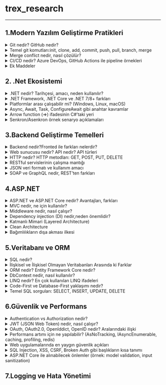  # trex_research
***


## 1.Modern Yazılım Geliştirme Pratikleri
 
 <details> 
<summary>Git nedir? GitHub nedir?</summary>
  GİT:
   <ul>
      <li>Bir versiyon kontrol sistemidir.</li>
      <li>Projenin son haline ulaşmamızı ve projeyi güncel tutmayı sağlar.</li>
      <li>Yazılım geliştirme uygulamasıdır. </li>
     <li>Burada geliştiriciler etkileşim kurar,iletişime geçer ve iş birliği yaparlar.</li>
     <li>Geliştiriciler projeler üzerinde yeni kodlar yazarak yeni şeyler geliştirirler ve bu projeler üzeerinde ki değişiklikleri görebilirler.</li>
     <li>Yerel bir depoda çalışabileceği gibi çevrimiçi veya çevrimdışı uzak depolarda da çalışabilir.</li>
    <li>Geliştirme ekipleri beraber bir proje üzerinde mevcut olan sürümleri engellemeden bir yeni sürüm daha geliştirerek sürümleri yükseltmede geliştirmede yardımcı olur.</li>
</ul>
GitHub:
       <ul>
<li>Bulut tabanlı bir sistem.</li>
<li>Projelerin saklandığı yani depo edildiği bir sunucudur.</li>
       </ul>
</details>


<details>
<summary>Temel git komutları:init, clone, add, commit, push, pull, branch, merge</summary>
Git komutu nedir?
<ul>
<li>Dosya kümesi içinde gerçekleştirilen değişiklikleri izlemeyi kolaylaştırır.</li>
<li>Sürüm kontrol sistemine ait araçlar çalıştırılabilir.Dosyaları listeleyebilir ve veriler üzerinde değişiklikler yapılabilir.</li>
</ul>

Git komutları nelerdir?
<ul>
<li>git init:Yeni bir depo açmak için ve hazırlanacak projelerde start vermek için kullanılır.Lokal dosyalarını buraya kaydedebilmeye olanak tanır.</li>
-ÖRNEK KULLANIM-> git init[depo adı]
  
<li>git clone:Uzak bir sunucuda ki projeyi bilgisayara indirebilir, bilgisayarda veya lokal server alanında ki güvenli bir konuma taşıyabilirsin.</li>
  -ÖRNEK KULLANIM-> git clone[url]
                    git clone[url]-b[depo adı]
                    
<li>git add:Bir projeyi ya da proje içinde ki bir dosyayı depo alanına eklemeni sağlar.</li>
  -ÖRNEK KULLANIM-> git add [dosya adı] (Belirtilen dosyayı depoya ekler.)
                    git add *  (Birden fazla ekleme yapar.)
                    
<li>git commit:Bir dosyayı sürüm geçmişine kalıcı olarak kaydeder.Git add komutu ile eklendiğinde diğer dosyalarıda kaydeder.Bu komutla yapılan değişiklikler local repository de görülür.</li>
  -ÖRNEK KULLANIM-> git commit -a
                    git commit -m “[kayıt mesajını yazın]”
                    
<li>git push:Bilgisayarda ve local sunucuda bulunan commitleri uzak depo alanlarına aktarmada kullanılır.</li>
  -ÖRNEK KULLANIM-> git push [değişken adı] master (Belli işlem demetlerini uzak sunucuya gönderir.)
                    git push [variable name] [branch] (Bu komut belirtilen değişkeni uzak depoya gönderir.)
                    git push –all [değişken adı] (Bu komut tüm işlem demetlerini uzak depoya gönderir.)
                    git push [değişken adı] :[branch name]  (Bu komut, uzak depoda özel olarak belirtilen işlem demetini siler.)
                    
<li>git pull:Uzak sunucuda ki değişiklik veya herhangi bir projeyi yerelleştirmek için kullanılır.</li>
  -ÖRNEK KULLANIM-> git pull[Depo Bağlantı Linti]
  
<li>git branch:Geçerli depolarda ki yerel dalları,sınıfları ve bölümleri listelemek için kullanılır.</li>
  -ÖRNEK KULLANIM-> git branch (Tüm bölümleri veya sınıfları listeler.)
                    git branch [bölüm adı] (Yeni bir sınıf veya bölüm ekler.)
                    git branch-b[bölüm adı] (Belirtilen bölüm veya sınıfı siler.)
                    
<li>git merge:Belirtilen uzantıyı veya dalı başka bir uzantı ile birleştirir.</li>
  -ÖRNEK KULLANIM-> git merge [branch adı]
</ul>
</details>


<details>
<summary>Merge conflict nedir, nasıl çözülür?</summary>
<dl>
  <dt>Merge confit neden oluşur?</dt>
      <dd>Bir dosyanın belli bir kısmı iki kişi tarafından değiştirilmeye çalışır ise uygulama hangisini uygulayacağını bilemez ve bu sorun ortaya çıkar.</dd>
     <dt>Nasıl çözülür?</dt>
     <dd>Çakışmalı hatalı dosyayı açıp <<<<<<<, =======, >>>>>>> işaretlerinden uygulama için mantıklı olanı seçeriz gerekirse birleştirebilirizde.En son olarak değişikliği git add ile sahneleyip git commit ile birleştirme tamamlanır.</dd>
       </dl>
     </details>

       
<details>
<summary>CI/CD nedir? Azure DevOps, GitHub Actions ile pipeline örnekleri</summary>
<dl>
    <dt>CI(Continuous Integration):Sürekli entegrasyon</dt>
     <dd>Tüm kod değişikliklerinin paylaşıldığı kaynak deposu.Her değişikliliği kaydettiğimizde veya birleştirdiğimizde otomatik olarak test etmek ve bir derleme başlatma uygulamasıdır.CI sayesinde hatalar,güvenlik sorunları daha kolay tespit edilip geliştirme sürecini çok daha erken bir aşamada düzeltilebilir.</dd><br>
     <dt>CD(Continuous Delivery):Sürekli teslimat</dt>
      <dd>Altyapı sağlama uygulama yayınlama sürecini geliştirmek için CI ile birlikte çalışan bir yazılım geliştirme uygulamasıdır.</dd>
      <br>Sürekli entegrasyon ve sürekli teslimatın birleşimidir.Yeni düzenlenmiş bir kodu committen üretime geçirmek için ihtiyaç duyulan manuel insan müdehalesinin çoğunu veya tamamını otomatikleştirir.CI veya CD den yana aynı zamanda altyapıyıda sağlamayı kapsar.Geliştirme ekipleri kodda değişiklik yapabilir ve  bunlar daha sonra otomatik olarak test edilip dağıtım için gönderilirler.<br>
      <dt>GitHub Actions ile Pipeline örnekleri:</dt>
      <dd>GitHub Actions GitHub üzerinden yapılan projeleri barındıran CI/CD iş akışları kurmaya yarayan bir sistem</dd>
      <dt>Azure DevOps ile Piepline örnekleri:</dt>
      <dd>Microsoft bulut tabanlı YMAL veya görsel olarak oluşturulabilen güçlü bir CI/CD aracıdır.</dd>     

</dl>
  </details>

  <details>
<summary>Ek Maddeler</summary>
<ul>
<li>İhtiyaç Analizi ve Planlama:</li>
Bir yazılım projesinin başlangıcında müşterinin ihtiyaçları ve projenin hedefleri detaylı bir şekilde analiz edilir.
<li>Tasarım:</li>
Tasarım aşamasında projenin mimarisi oluşturacak genel yapı tasarlanır.
<li>Geliştirme:</li>
Gerçek kod yazma aşamasıdır.
<li>Test Etme:</li>
Yazılımın istikrarlı ve hatalardan arındırılmış olması gerekmektedir.
<li>Dağıtım ve Yayınlama:</li>
Test aşamasından başarıyla geçtikten sonra, müşteriye sunulmak üzere son kez hazırlanır.
<li>Bakım ve Güncelleme:</li>
Kullanıcıların geri bildirimine göre yazılımın performansı takip edilip tekrar ele alınır.

</ul>
</details>


## 2.  .Net Ekosistemi
  <details>
  <summary>.NET nedir? Tarihçesi, amacı, neden kullanılır?</summary>
  <dl>
<dt>.NET nedir?</dt>
<dd>Herhangi bir işletim sisteminde yerek olarak çalışabilen masaüstü, web ve mobil uygulamalar oluşturmaya yönelik açık kaynaklı bir platformdur. .Net Core Microsoft tarafından sağlanan bir platformdur.90'lar sonlarında büyük bir değişim geçirmiştir.Bu projenin büyük bir değişim geçirmesini sağlayan ve tercih edilebilir kılan; C#, C++ dahil olmak üzere herhangi bir dilde uygulama yazma imknaı vermesidir.</dd>

<dt>.NET tarihçesi</dt>
<ul>
1.Dönem:.NET Framework
<li>2002->Microsoft, sadece Windows  üzerinde çalışan .NET Frameworkü 1.0 ı duyurdu. </li><br>
<li>2003->.NET Framework 1.1 çıktı ve ASP.NET Web performansı geliştirildi.</li><br>
<li>2005->.NET Framework 2.0 yayınlandı ASP.NET 2.0, Generics ve Windows form özellikleri geldi.</li><br>
<li>2006->.NET Framework yayınlandı.WPF(masaüstü için), WPCF(iletişim), WF(iş akışı)CardSpace eklendi. </li><br>
<li>2007-2008->.Net FRamework 3.5 çıktı.LINQ ve Entity Framework hayatımıza girdi.</li><br>
<li>2010->.NET Framework 4.0 yayınlandı. Prarlel Programming(çok çekşrdekli işlem desteği) ve yeni CLR yayınlandı.</li><br>
<li>2012->.NET Framework4.5 çıktı. </li><br>
<li>2013-2014->.NET Framework hala güçlüydü ama linux ve macOS destekleri yoktu ve kapalı kaynak kodu olduğundan çok büyük bir eksiydi ve bu dönemde açık kaynak kodlu program ihtiyacı son derece arttı.</li><br>

2.Dönem:.Net Core
<li>2014->Microsoft .NET Core'u duyurdu.</li>
<li>2016->.NET Core 1.0 yayınlandı ve ilk sürüm Entity Framework Core, ASP.NET de yayınlandı.</li><br>
<li>2017->.NET Core 2.0 çıktı.API sayısı genişledi, NET Framework ile uyumları arttı.</li><br>
<li>2018->.NET Core 2.1(LTS)duyuruldu performans ve stabilitesi ön plana çıktı.</li><br>
<li>2019->.NET Core 3.0 ve hemen ardından 3.1(LTS) yayınlandı.WPF ve Windows performans desteği eklendi,Blazor(C+ WebAssembly)tanıtıldı.</li><br>
<li>2020->Microsoft "Core" adını bıraktı NET 5 adını aldı. NET Framework, NET Core, Xamarin birleşerek tek  bir NERT platformu oldular. </li><br>

3.Dönem:Modern.NET7/8+:
<li>2021->.NET 6(LTS)en çok kullanılan sürümlerden biri oldu.</li><br>
<li>2022->.NET 7 performans ve bulut odaklı.</li><br>
<li>2023->.NET 8(LTS)MAUI ile mobil ve masaüstü birleşti yapay zeka entegrasyonu başladı.</li><br>
<li>2024->.NET 9 en güncel sürüm ve özellikle bulut tabanlı, modern uygulama odaklı.</li><br>

<dt>Amacı</dt>
<dd>NET Framework'ün yalnızca Windowsa bağlı olması ve kapalı kaynak kodlu yapsından dolayı geliştiricileri kısıtlamasından dolayı ortaya çıkan bir platformdur.O dönemlerde linux macOS gibi platformlara olan ihtiyaç artmıştı.Kısacası .NET Core'un amacı geliştiricilere daha özgür, geniş ve kendilerini yenileyebilecekleri bir alan bir platform sunmaktı.Window,Linux,macOS üzerinde çalışılması ile çapraz platform desteği öne çıktı</dd>

<dt>Neden kullanılır</dt>
<dd>Platform bağımsızlığı,açık kaynak ve topluluk desteği,yüksek performs, modüler yapı,modern uygulama geliştirme,uzun dönem destek(LTS)sürümleri
 sağladığından kullanılmasını en çok ön plana çıkaran ögeler de bunlardır.</dd>
</ul>
</details>
  
   <details>
<summary>.NET Framework, .NET Core ve .NET 7/8+ farkları</summary>
    
<table border="1">
    <body>
        <tr>
            <td>Özellik</td>
            <td>.NET Framework</td>
            <td>.NET Core</td>
            <td>.Net 7/8+</td>
    </td>
        </tr>
     
  <tr>
            <td>Çıkış Yılı</td>
            <td>2002</td>
            <td>2016</td>
            <td>2020</td>
        </tr>
         <tr>
            <td>Platform Desteği</td>
            <td>Windows</td>
            <td>Windows Linux macOS </td>
            <td>Windows Linux macOS</td>
        </tr>
         <tr>
            <td>Kaynak Kodu</td>
            <td>Kapalı</td>
            <td>Açık</td>
            <td>Açık</td>
        </tr>
         <tr>
            <td>Geliştirme Durumu</td>
            <td>Sadece bakım</td>
            <td>NET+5 ile birleşti</td>
            <td>Aktif</td>
        </tr>
         <tr>
            <td>Performans</td>
            <td>Düşük</td>
            <td>Orta</td>
            <td>En Yüksek</td>
        </tr>
         <tr>
            <td>Modern Teknoloji</td>
            <td>Yok</td>
            <td>Kısmen</td>
            <td>MAUI Blazor ML.NET Cloud-native</td>
        </tr>
         <tr>
            <td>Güncelleme</td>
            <td>Yok</td>
            <td>Yok</td>
            <td>Var</td>
        </tr>
         <tr>
            <td>Kullanım Alanları</td>
            <td>Eski Windows uygulamaları </td>
            <td>Çoklu platform uygulamaları web,API,Mikroservis</td>
            <td>Modern çoklu platform uygulamaları Bulut,web API ve dahası</td>
        </tr>
         <tr>
            <td>Desteklediği Araçlar</td>
            <td>Visual Studio</td>
            <td>Visual Studio VS Code ClI</td>
            <td>Visual Studio VS Code CLI </td>
        </tr>
        </body>
        </table>
             </details>

<details>
<summary>Platformlar arası çalışabilir mi? (Windows, Linux, macOS)</summary>
 <dl>
<dd>.NET Core ve NET7/8+ sürümleri hepsinin üzerinde sorunsuz çalışabilir.Uygulamalrın farklı iletişim sistemlerinde aynı şekilde derlenip çalışabilmesini sağlar.Tek bir kod tabanı üstünde konsol,web,masaüstü uygulamalrı ve bulut tabanlı mikroservisleri farklı platformlarda kullanabilirler.</dd>
</dl>
 </details>

<details>
<summary>Async, Await, Task, ConfigureAwait gibi anahtar kavramlar</summary>
 <dl>
<dd><li>Async:Senkron olan yani çağırıldığı şekilde ve birbirlerini beklemeyen fonksiyonları, asenkron hale çevirmemize yarar.</li></dd>
<dd><li>Await:Asenkron bir işlemi beklemek için kullanılır </li></dd>
<dd><li>Task:Bir programın işletim sistemi tarafından çalıştırılırken aldığı isim ya da görev.</li> </dd>
<dd><li>ConfigureAwait:Devam görevini yürütmek için main thread'in kullanıp kullanılmayacağını ayarlar.</li></dd>
 </dl>
 </details>

<details>
<summary>Arrow function (=>) ifadesinin C#’taki yeri</summary>
<li>Tek satırda fonksiyon tanımlama: static int Multiply(int x, int y) => x * y;</li>
<li>Lambda ifadesi: Func<int, int> square = n => n * n;</li>
 </details>

<details>
<summary>Senkron/Asenkron örnek senaryo açıklamaları</summary>
 <dl>
<dt>Senkron</dt>
 <dd>Kuralcı bir yapı ve tek yönlü bir zihin disiplinli bir şekilde sırayla kontrol eder.</dd>
 <dt>Asenkron</dt>
 <dd>Uyarlanabilir, esnek ve çok işe sahip.Bir yapılacaktan başka bir yapılacağa geçer ve en son hepsini derler.Zahmetsiz, hızlı yüklenen bir akış kurar.</dd>
 </dl>
 </details>


 ## 3.Backend Geliştirme Temelleri
 <details>
 <summary>Backend nedir?Fronted ile farkları nelerdir?</summary>
  <dl>
<dt>Backend</dt>
<dd>Bir web sitesi ya da bir mobil uygulamanın arka planında çalışan, kullanıcıya görünmeyen kısımdır.Kullanıcıdan gelen talepleri alır, veritabanı veya sınıcı tarafındandaki işlemleri yapar ve sonucu fronted'e iletir.Kısacası backend sisteminin "motorudru" benzetmesi yapabiliriz.</dd>

<dt>Frontend</dt>
<dd>Web sitesi ya da bir mobil uygulamanın kullanıcının gördüğü ve etkilişimde bulunduğu kısımdır.Tasarım ve arayüzde burada bulunur.HTML, CSS ve JS frontedi oluşturan temek teknolojilerdir. </dd>   
<dt>Aralarında ki farklar nelerdir?</dt>
<dd>Biri arkaplanda çalışan ve kullanıcının görmediği,veritabanı ve sunucu tarafı işlemleri yöneten backend, frontedn ise kullanıcının etkileşimde bulunduğu, kullanıcıya görünen kısımdır.</dd>
  </dl>
 </details>

 <details>
<summary>Web sunucusu nedir? API nedir? API türleri</summary>
<dl>
<dt>Web server nedir?</dt>
 <dd>Genellikle donanım ve yazılımın birlikte çalışmasını ifade eder.Web sunucusu donanımı internete bağlıdır,web ile bağlı diğer cihazlar ile veri alışverişşi yapmasını sağlar.</dd>
 <dt>API:</dt>
 <dd>Bir uygulamanın verilere, sunucu yazılımına veya diğer programlara ulaşabilmek için kullandığı bağlantı arayüzüdür.Bir çok veri web üzerine veya akıllı telefonlar ile API'ler sayesinde kolayca alınabiliyor.Bu da iletşimi hızlandırıyor.</dd>
 
 <dt>API Türleri:</dt>
 <ol>
  
 <li>Kullanım Alanına Göre:</li>

 Web API:İnternet üzerinde HTTP/HTTPS ile çalışan API'ler.<br>
 Library API:Programlama kütüphanelerinin sunduğu API'ler.(örn:Python)<br>
 Operating System API:İletişim sisteminin sunduğu arayüzler.<br>
 Hardware API:Donanım ile yazılım arasındaki işetişimi sağlar.<br>
 
<li>Mimariye Göre:</li>

Rest API:HTTP protokolü ile çalışır.JSON veya XML formatında veri döner.<br>
SOAP API:Daha eski XML tabanlı, katı kurallara sahip.<br>
GraphQL API:Tek bir sorguyla sadecd ihtiyaç duyulan veriyi alma imkanı verir.<br>
gRPC API:Google'ın geliştirdiği, hızlı ve verimli iletişim için kullanılan bir sistemdir.<br>

  <li>Erişim Türüne Göre:</li>
  
  Public(açık)API:Herkesin erişimine açıktır.<br>
  Private(özel)API:Sadece kurum içi yazılımda kullanılır.<br>
  Partner API:Sadece belirli iş ortaklarında açılır.
 
 </ol>
</dl>
 </details>

<details>
<summary>HTTP nedir? HTTP metodları: GET, POST, PUT, DELETE</summary>
<dl>
 <dt>HTTP Nedir?</dt>
 <dd>Bu protokol, bir web tarayıcısı ile bir web sunucusu arasında ki iletişimi sağlar.İstemci(server) ve sunucu(server) arsında ki veri transferini yönetir.Tarayıcının web sitelerini görüntülemesini, dosyaları indirmesini sağlar.</dd>
</dl>

 <dt>HTTP Metotları:</dt>
<ul>
 <li>Get:Belirtilen URL'de ki veriyi almak için kullanılır</li>
 <strong>Örnek:Bir e-ticaret listesinde ürün listesini görmek.</strong><br>
  <br>
 <li>Post:Belşirtilen URL'ye yeni bir kaynak eklemek için kullanılır.Bu metot ile form gönderimi sonocunda veriyi sunucuya ekleyebiliriz.</li>
 <strong>Örnek:Bir siteye kayıt olurken "kaydol" dediğinde.</strong><br>
  <br>
 <li>Put:Belirtilen URL'de var olan bir veriyi güncellemek için kullanılır.Bu metot ile sunucuda var olan bir dosyayı güncelleyebiliriz.</li>
  <strong>Örnek:Profil bilgilerinde "Adını ve Soyadını değiştir" dediğinde.<br></strong>
   <br>
 <li>Delete:Belirtilen URL'de ki dosyayı veya veriyi silmek için kullanılır.</li>
  <strong>Örnek:Sosyal medyada kendi gönderini silmek.</strong><br>
 <br>
</ul>
</details>

<details>
<summary>RESTful servislerinin çalışma mantığı</summary>
<dd>Her şey bir kaynak olarak düşünülür.Kaynaklara URL'ler üzerinden ulaşılır, HTTP metodları ile işlem yapılır, JSON ile veri taşınır ve her istek bağımsızdır.</dd>

<br>
<ol>
 <li>Kaynak(resource)mantığına dayanır;</li>
<ul>
 <li>Rest'te her şey bir kaynak(resource) larak düşünülür.</li>
 <li>Kullanıcılar->Users</li>
 <li>Ürünler->Poducts</li>
 <li>Siparişler->Orders</li>
 <li>Kaynağa erişim için Url(edpoint)kullanılır.</li>
</ul>
<br>

<br>
<li>HTTP metodları ile işlem yapılır;</li>
<ul>
<li>Get->Kaynağı getirir.</li>
<li>Post->Yeni kaynak oluşturulur</li>
<li>Put->Var olan kaynağı günceller</li>
<li>Deleted->Kaynağı siler</li>
</ul>
<br>

<br>
<li>İşletimci(client)-Sunuc(server)bağlantısı;</li>
<ul>
<li>İstemci(web, mobil uygulaması) sadece isteği gönderir</li>
<li>Sunucu(backend) isteği işler ve cevabı gönderir</li>
<li>İkisi birbirinden bağımsız, yani bir android uygulaması ve web sitesi bir Rest servisine bağlanabilir </li>
</ul>
<br>

<br>
<li>Stateless(durumsuz)çalışır;</li>
<ul>
<li>Her istek(request)bağımsızdır</li>
<li>sunucu önceki isteklerini hatırlamaz</li>
<li>Gerekli bilgiler(örnek:kimlik doğrulama tokeni)her istekte tekrar gönderilir</li>
</ul>
<br>

<br>
<li>Veri genelde JSON formatında çalışır;</li>
<ul>
<li>Cevaplar anlaşılır bir formatta döner</li>
</ul>
<br>

<br>
<li>HTTP states kodları kullanılır;</li>
 <ul>
  <li>200->Başarılı</li>
  <li>201->Kaynak oluşturur</li>
  <li>400->Hatalı istek</li>
  <li>401->Yetkisiz</li>
  <li>404->Bulunamadı</li>
  <li>500->Sunucu hatası</li>
  <br>
 </ul>
</ol>
</details>

<details>
<summary>JSON veri formatı ve kullanım amacı</summary>

<dd>Heminsan tarafından okunabilir hem de makine tarafından işlenebilir bir şekilde depolamak ve değiştirmek için kullanılan metin tabanlı bir formattır.Metin tabanlı ve sade yapısı sayesinde verilerin anlaşılmasını kolaylaştırır,ayrıca çoğu programlama dili tarafından desteklendiği için farklı sistemler arasında uyumlu bir veri değişimini mümkün kılar</dd>

<dt>Kullanım amacı:</dt>
<dd>Veri değişimi, kolay okunabilir ve yazılabilir veri, programlama dilleri arasında uyumluluk,API ve weeb servislerinde stanart,veri yapılarının baait temsilini sağlar.</dd>
</details>

<details>
<summary>SOAP ve GraphQL nedir, REST’ten farkları</summary>

<dl>
<dt>SOAP</dt>
<dd>Bilgisayar ağlarında web hizmetlerinin uygulanmasında yapılandırılmış bilgi alışverişi için kullanılan bir protokoldür.</dd>

<dt>GraphQL</dt>
<dd>API'ler için bir sorgu dili ve mevcut verilerle bu sorguları yanıtlamak için bir çalışma ortamıdır.</dd>
</dl>

<h3>SOAP vs GraphQL vs REST Temel Karşılaştırması</h3>

<table border="1">
    <body>
        <tr>
            <td>Özellik</td>
            <td>SOAP</td>
            <td>REST</td>
            <td>GraphQL</td>
    </td>
        </tr>
     
  <tr>
            <td>Türü</td>
            <td>Protokol</td>
            <td>Mimari tarz</td>
            <td>Sorgu dili</td>
        </tr>
        <tr>
            <td>Veri Formatı</td>
            <td>XML</td>
            <td>JSON(en çok kullanılan),XML</td>
            <td>JSON</td>
        </tr>
        <tr>
            <td>Endpoint</td>
            <td>Çok Sayıda</td>
            <td>Birden fazla</td>
            <td>Tek bir tane</td>
        </tr>
        <tr>
           <td>Esneklik</td>
           <td>Düşük</td>
           <td>Orta</td>
           <td>Yüksek</td>
       </tr>
        <tr>
           <td>Performans</td>
           <td>Ağır</td>
           <td>Hafif ve hızlı</td>
           <td>Daha esnek ama backend için yorucu</td>
       </tr>
        <tr>
           <td>Kullanım Alanı</td>
           <td>Bankacılık,kurumsal</td>
           <td>Web servisleri,mobil API</td>
           <td>Modern web ve mobil uygulamalar</td>
        </table>
        </body>
       </tr>
</details>

## 4.ASP.NET

<details>
<summary>ASP.NET ve ASP.NET Core nedir? Avantajları, farkları</summary>
<dl>
 <dt>ASP.NET</dt>
 <dd>.NET çerçevesi üzerinde web uygulamaları oluşturmak için açık kaynak bir web çerçevesidir.Yine microsoft tarafından geliştirilmiş ve geliştiricilerin dinamik web uygulamaları, hizmetleri ve siteleri oluşturmasına olanak sağlamak amacı ile yayınlanmıştır.</dd>
<dt>ASP.NET Core</dt>
<dd>Microsoft tarafından geliştirilen açık kaynak kodlu bir yazılım geliştirme platformu. ASP.NET Core, tüm ASP.NET altyapısının yeniden tasarlanarak MVC ve Web API altyapıları ile birleştirilmesini sağlamıştır.</dd>
<dt>ASP.NET ve ASP.NET Core farkları</dt>
<dd>ASP.NET güçlü veri tabanlı entegrasyonu sağlar ve oturum yönetimi, kimlik doğrulama ve güvenlik gibi önemli konuları ele alırken ASP.NET Core daha genel amaçlı uygulamalrın geliştirilmesi için kullanılır.</dd>
<dt>Avantajları</dt>
 <dd>ASP.NET ,Core'a göre daha eski.Açık kaynak kodlu, platform bağımsız, modern yazılım mimarilerine uygun olan ASP.NET Core, ASP.NET ise sadece windows üzerinde çalışan stabil ve kurumsal projelerde kullanılmış bir framework.</dd>
</dl>
</details>

<details>
<summary>MVC nedir, ne için kullanılır?</summary>
 <dl>
<dt>MVC Nedir?</dt>
<dd>Model View Controller'in kısaltılmışıdır.Model,veritabanında verilerin çekilmesine yardımcı olur.View, görünüm katmanıdır.HTML, CSS, JS gibi
 kodların tutulduğu bölümdür.Controller,model ve view arasında kalan katmandır.Kısacası uygulama mantığını,veriyi ve kullanıcı arayüzünü birbirinden ayırarak geliştirmeyi kolaylaştıranbir mimari desenidir.Düzenli kod yazmak,bakımı kolaylaştırmak, tekrar kullanılabilirlik sağlamak ve test edilebilirliği artırmak için kullanılır.</dd>
  </dl>
</details>

<details>
<summary>Middleware nedir, nasıl çalışır?</summary>
<dl>
<dt>Nedir?</dt>
<dd>Web uygulamalrında istek(request) ve yanıt(respone) arasına giren küçük yazılım bileşenidir. İsteği işler, gerekirse sonraki middlaware'e gönderir veya direkt yanıt döner.</dd>
<dt>Nasıl Çalışır</dt>
<dd>Kullanıcıdan gelen istek ilk middleware gelir.Middleware isteği işler sonra middleware aktarır ya da direkt yanıt döner.Son middleware yanıtı üretir,yanıtı testten geçirerek kullanıcıya ulaşır. </dd>
</dl>
</details>

<details>
<summary>Dependency injection (DI) nedir,neden önemlidir?</summary>
<dl>
 <dt>Nedir</dt>
 <dd>Bir sınıfın,nesnenin, bağımlılıklardan kurtulmasını amaçlayan ve o nesneyi olabildiğince bağımsızlaştıran bir programlama tekniğidir.</dd>
 <dt>Nedenn Önemlidir</dt>
 <dd>Kodun daha esnek,test edilebilir,yeniden kullanılabilir ve sürdürülebilir olmasını sağlar.</dd>
</dl>
</details>

<details>
<summary>Katmanlı Mimari (Layered Architecture)</summary>
<h3>Presentation, Business, Data Access katmanları</h3>
<dl>
<dt>Presentation:</dt>
 <dd>Kullanıcı ile etkileşimde bulunulan katmandır.Kullanıcı arayüzü oluşturan,web siteleri,masaüstü uygulamalrı, mobil uygulamalar gibi kullanıcı arayüzleri sağlayan kodlar içerir.</dd>
</dl>

<dl>
<dt>Business:</dt>
<dd>Uygulamanın iş kurallarını barındıran katmandır.Kullanıcıdan gelen isteklerin nasıl işleneceğini, hangi validasyonlardan geçeceğini ve hangi işlemlerin yapılacağını tanımlar.Veri erişim, sunum arsında köprü görevi görür.</dd>
1.İş Kurallarını Uygulamak;<br>
2.Validasyon (doğrulama) yapmak;<br>
3.Servisler Arası Kordinasyon;<br>
4.Transaction Yönetimi<br>
</dl>

<dl>
<dt>Data Accsess:</dt>
<dd>Verilerin okunması,silinmesi, yazılması,güncellenmesi işlemlerini kapsar.</dd>
</dl>

![1_vNZs7q1OgPc2yDaiGJpCwg](https://github.com/user-attachments/assets/d30ecea0-7828-46b9-a568-52593dbe5ffe)
<dl>
<dt>Service & Repository Patten</dt>
<dd>Sorumlıulukları ayırmak ve kodun daha okunabilir, test edilebilir, sürdürülebilir olmasını sağlamaktadır.</dd>
</dl>
</details>

<details>
 <summary>Clean Architecture</summary>
 <dl>
  <dt>Domain:Bilgi,etki,faaliyet alanını ifade eder.Bir iş alanında veya projede geçerli olan konu ve kaosam alanıdır.</dt>
  <dt>Aplication:Domain katmanlarını kullanarak uygulama hizmetini ve işlemini sağlar.Domain nesnelerini kullanarak işlemleri yönetir ve uygulama hizmetlerini expose(dışa aktarma)ederiz.</dt>
  <dt>Infrastructure:Türkçe karşılığı"altyapı" olan infrastructure, uygulamanın teknik detaylarını barındıran katmandır.Domain veya aplication katmanlarında yer alan iş kurallarının çalışabilmesi için gerekli araçları ve teknolojileri sağlar.</dt>
<img width="500" height="250" alt="download" src="https://github.com/user-attachments/assets/594c0746-6ee9-429a-a8f7-16f9b9461331" />
 </dl>
</details>


<details>
 <summary>Bağımlılıkların dışa akması ilkesi</summary>
 <br>
 Bağımlılıkların dışa akma ilkesi, yüksek seviye modüllerin düşük seviye modüllere doğrudan bağlı olmaması gerektiğini, ikisinin de soyutlamalara (interface/abstract) bağımlı olması gerektiğini söyler. Bu sayede kod esnek, test edilebilir ve değişime dayanıklı olur.
</details>


## 5.Veritabanı ve ORM

<details>
 <summary>SQL nedir?</summary>
 Veri yönetimi amacı ile kullanılan bir dildir.Yazılan komutlar aracılığı ile veritabanına yeni veriler eklenebilir, veriler değiştirilebilir, kayıtlı veriler silinebilir ve verilerden özel  listeler oluşturulabilir.
</details>


<details>
<summary>İlişkisel ve İlişkisel Olmayan Veritabanları Arasında ki Farklar</summary>
İlişkisel veritabanları yapılandırılmış ve ilşki veriler için ideal iken, ilişkisel olmayan veri tabanları esnek, ölçeklendirilebilir ve büyük veri ugulamalrı için uuygundur.
</details>


<details>
 <summary>ORM nedir? Entity Framework Core nedir?</summary>
 <dl>
  <dt>ORM:</dt>
  <dd>İlişkisel veritabanı ile uygulamamız arasında bir köprü görevi gören ilişkileri ve nesneleri yönetmek için kullanılan bir tekniktir.</dd>
  <dt>Entity Framework Core nedir?</dt>
  <dd>Microsoftun .Net için geliştirdiği modern ORM kütüphanesidir.Geliştiricilerin SQL yazmadan veritabanı tablolarını C# sınıfları ile yönetmesini sağlar</dd>
 </dl>
</details>

<details>
 <summary>DbContext nedir, nasıl kullanılır?</summary>
 <dl>
  <dt>DbContect</dt>
  <dd>EF Core ve uygulama arasında ki ana köprüdür.Uygulamanın veritabanı ile etkileşimini yöneten merkezi bileşendir.</dd>
 <dt>Nasıl Kullanılır</dt>
  <dd>Tabloları(DbSet) aracılığı ile C# sınıfları olarak temsil eder.Bu sayede CRUD işlemleri(ekleme,silme,okuma,güncelleme) kolayca yapılır.Veritabanı bağlantısı yönetilir ve migration işlemleri ile şema güncellemleri kontrol edilir. </dd>
 </dl>
</details>

<details>
 <summary>LINQ nedir? En çok kullanılan LINQ ifadeleri</summary>
 <dl>
  <dt>LINQ Nedir</dt>
  <dd>C# ve .Net veri kaynaklarını nesne tabanlı ve tip güvenli bir şekilde sorgulamayı sağlayan bir dil bütünleşik sorgu teknolojisidir.</dd>
 <dt>En Çok Kullanılan LINQ İfadeleri</dt>
  <dd>Where-Select-OrderBy-First-Single-Count-Any-All-GroupBy-Join-Distinct-Take</dd>
 </dl>

<br><h3>1.Tüm Kayıtları Getirme</h3>
<h5>LINQ</h5>
<pre>
 var products = context.Products.ToList();
</pre>
<h5>SQL</h5>
<pre>
 SELECT * FROM Products;
</pre>

<br><h3>2.Koşullu Filtreleme(Where)</h3>
<h5>LINQ</h5>
<pre>
 var expensiveProducts = context.Products
                               .Where(p => p.Price > 10000)
                               .ToList();
</pre>
<h5>SQL</h5>
<pre>
 SELECT * FROM Products
WHERE Price > 10000;
</pre>

 <br><h3>3.Sıralama(OrderBy)</h3>
<h5>LINQ</h5>
<pre>
var sortedProducts = context.Products
                            .OrderBy(p => p.Price)
                            .ToList();
</pre>
<h5>SQL</h5>
<pre>
SELECT * FROM Products
ORDER BY Price ASC;
</pre>

 <br><h3>4. Seçim / Projeksiyon (SELECT belirli sütunlar)</h3>
<h5>LINQ</h5>
<pre>
var productNames = context.Products
                          .Select(p => p.Name)
                          .ToList();
</pre>
<h5>SQL</h5>
<pre>
SELECT Name FROM Products;
</pre>

<br><h3>5. İlk kaydı alma (TOP / LIMIT)</h3>
<h5>LINQ</h5>
<pre>
var firstProduct = context.Products.FirstOrDefault();
</pre>
<h5>SQL</h5>
<pre>
SELECT TOP 1 * FROM Products;
</pre>
</details>

 <details>
  <summary>Code-First ve Database-First yaklaşımı nedir?</summary>
  <dl>
   <dt>Code First</dt>
   <dd>Var olan bir veri tabanı temel alınarak otomatik olarak kod tarafından entity(varlık)modelleri oluşturulur.</dd>
   <dt>Database First</dt>
   <dd>Mevcut bir veritabanı üzerinden tersine mühendislik yaparak EF  ile model sınıflarını otomatik oluşturmamıza olanak tanır.</dd>
  </dl>

  <h3>Code First ve Database-First karşılaştırması</h3>
  <table border="1">
    <body>
        <tr>
            <td>Özellik</td>
            <td>Code-First</td>
            <td>Database-First</td>
    </td>
        </tr>
        <tr>
            <td>Başlangıç Noktası</td>
            <td>Önce C# sınıfları (entity) yazılır, veritabanı sonra oluşturulur.</td>
            <td>Mevcut veritabanı kullanılır, sınıflar otomatik üretilir</td>
    </td>
        </tr>
        <tr>
            <td>Geliştirme Yönü</td>
            <td>Kod merkezli, geliştirici veritabanı şemasını migration ile yönetir.</td>
            <td>Veritabanı merkezli, kod veritabanından türetilir.</td>
    </td>
        </tr>
        <tr>
            <td>Migration Desteği</td>
            <td>Evet, değişiklikler kolayca uygulanır.</td>
            <td>Sınırlı, veritabanı değişiklikleri genellikle manuel yapılır.</td>
    </td>
        </tr>
        <tr>
            <td>Kontrol</td>
            <td>Geliştiriciye tam kontrol sağlar.</td>
            <td>Var olan veritabanı ile hızlı entegrasyon sağlar.</td>
    </td>
        </tr>
        <tr>
            <td>Kullanım Alanı</td>
            <td>Yeni projeler ve hızlı prototipleme için uygundur.</td>
            <td>Mevcut veritabanları veya büyük projelerde tercih edilir.</td>
    </td>
        </tr>
  <tr>
            <td>Örnek Araç/Komut</td>
            <td>Add-Migration, Update-Database</td>
            <td>Scaffold-DbContext</td>
    </td>
        </tr>
    </table>
    </details>
 </body>

<details>
<summary>Temel SQL sorguları: SELECT, INSERT, UPDATE, DELETE</summary>
 Veritabanı ile etkileşim kurmak için kullanılan komutlardır.
 <dl>
  <dt>Select:</dt>
  <dd>Veritabanından veri okur.</dd>
  <dt>Örnek:</dt>
  <pre>
  SELECT * FROM Products;
SELECT Name, Price FROM Products WHERE Price > 10000;
  </pre>
  </dl>

<dl>
<dt>Updtae:</dt>
<dd>Mevcut kayıtları günceller.</dd>
 <dt>Örnek:</dt>
 <pre>
 UPDATE Products
SET Price = 13000
WHERE Name = 'Laptop';
 </pre>
 </dl>

<dl>
<dt>Insert:</dt>
<dd>Yeni kayıt ekler</dd>
<dt>Örnek:</dt>
 <pre>
 INSERT INTO Products (Name, Price)
VALUES ('Laptop', 12000);>
 </pre>
 </dl>

<dl>
<dt>Delete:</dt>
<dd>Kayıtlı verileri siler.</dd>
 <dt>Örnek:</dt>
 <pre>
DELETE FROM Products
WHERE Name = 'Laptop';
 </pre>
</dl>
</details>

## 6.Güvenlik ve Performans

<details>
 <summary>Authentication vs Authorization nedir?</summary>
 <dl>
  <dt>Authentication(AuthN):</dt>
  <dd>Kimlik doğrulama,doğruluğunu kanıtlama anlamına gelmektedir.Gelişmiş web teknolojili sistemler genelde bir uygulama yada verilere erişimi güvence altına almak için kullanır.Sizin beraber girmiş olduğunuz parola ve kullanıcı adını veritabanında kayıtlı olan bilgilerle karşılaştırır.Sistem eşleşme sağlanır ise erişim izni verir.Sistem yalnızca sizin doğru parola ve kullanıcı adını gireceğinizi varsayar ve bunlar eşleşince erişim açılır.</dd>
  <dt>Authorization(AuthZ):</dt>
  <dd>Kimlik doğrulama işlemi sonrasında,belirli kaynaklara veya hizmetlere erişimini kontrol etme süreci yani AuthZ kullanıcının nereye erişebileceğini ve hangi kaynakları görüntüleyebileceğine karar verir.Belirli roller, gruplar veya izin seviyeleri ile ilişkilendirilmiş politikalar ve kurallar kullanır.</dd>
 </dl>
</details>

<details>
 <summary>JWT (JSON Web Token) nedir, nasıl çalışır?</summary>
 <dl>
  <dt>JWT(JSON Web Token):</dt>
  <dd>EFC7519 endüstri standartıdır.Kullanıcının doğrulanması, web servis güvenliği, bilgi güvenliği gibi birçok konuda kullanılabilir.</dd>
  <dt>Nasıl Çalışır:</dt>
  <dd>Kullanıcı giriş yapar, sunucu kimliği doğrular ve başarılı olur ise bir JWT üretir(örn:email, id, role)JWT istemciye gönderilir.Kullanıcı her istek yaptığında JWT'yi AuthZ:Bearer<token> başlığı ile gönderir.Sunucu gelen JWT'nin imzasını doğrular, süresinin dolup dolmadığını kontrol eder, içindeki bilgileri okuyup yetki verir.Eğer geçerli ise istek işlenir, değil ise 401 Unauthorized döner.</dd>
 </dl>
</details>

<details>
 <summary>OAuth, OAuth2.0, OpenIddict, OpenID nedir? Aralarındaki ilişki </summary>
 <dl>
  <dt>OAuth:</dt>
  <dd>Bir uygulamanın başka bir uygulamaya erişim izni vermeyi sağlayan protokol</dd>
 </dl>
 <dl>
  <dt>OAuth 2.0:</dt>
  <dd>Protokolün güncel ve en çok kullanılan versiyonudur.</dd>
 </dl>
 <dl>
  <dt>OpenIddict:</dt>
  <dd>ASP.Net üzerinde çalışan ve OAuth 2.0 ile OpenID Connect protokollerini destekleyen açık kaynaklı bir kimlik ve yetkilendirme sunucusudur.Uygulamlara AuthN ve AuthZ mekanizmaları eklemeyi kolaylaştırır.</dd>
 </dl>
 <dl>
  <dt>OpenID:</dt>
  <dd>Bir kullanıcının tek bir kimlik sağlayıcısı üzerinden farklı web sitelerine veya uygulamalara güvenli giriş yapmasını sağlayan kimlik doğrulama protokolüdür.</dd>
 </dl>
 <dl>
  <dt>Aralarında ki ilişki:</dt>
  <dd>İlk olarak Oauth kullanıcı şifresini paylaşmadan üçüncü taraf uygulamalra erişim izni vermek için geliştirilen yetkilendirme protokolüdür.Daha sonra çıkan OAuth 2.0 daha güvenli, esnek ve yaygın kullanılan sürümüdür.Kullanıcının kim olduğunu doğrulamak için OpenID devreye girer ve kullanıcının nelere erişebileceğini kontrol eder.OpenIddict ise ASP.Net Core üzerinden kendi kimlik ve yetkilendirme sunucunu kurmanı sağlayan pratik bir araçtır.
  </dd>
 </dl>
</details>

<details>
 <summary>Performans artımı için ne yapılabilir? (AsNoTracking, IAsyncEnumerable, caching, profiling, redis)</summary>
 <dl>
  <dt>AsNoTracking:</dt>
  <dd>Entity Framework Core'da sorgulanan verilerin değişiklik takibi(change tracking) yapılmadan getirilmesini sağlar.</dd>
  <dd>Ne zaman kullanılır:Veriyi sadece okumak istiyor isen ve güncelleme yapmayacaksan.</dd>
 </dl>
 
 <dl>
  <dt>IAsyncEnumarable(EF Core/LINQ):</dt>
  <dd>Veriyi streoming şeklinde async olarak getirir.</dd>
  <dd>Ne zaman kullanılır:Çok büyük tablolardan veri çekerken veya UI'ye parça parça veri gösterirken.</dd>
 </dl>
 
 <dl>
  <dt>Cachin:</dt>
  <dd>Sık sık kullanılan veriyi RAM'de saklar ve her sorguda veritabanına gitmek yerine önbellekten okur.</dd>
  <dd>Ne zaman kullanılır:Sık değişmeyen verilerde.</dd>
 </dl>
 
 <dl>
  <dt>Redis:</dt>
  <dd>Caching'i distributed hale getirir.Yani birden fazla sunucu/servis arasında paylaşılabilir.RAM tabanlı tabanlı hızlı erişim sağlar.</dd>
  <dd>Ne zaman kullanılır:Web uygulamalrında yüksek trafik,mikroservisler veya global sistemlerde.</dd>
 </dl>
 <dl>
  <dt>Profiling:</dt>
  <dd>Uygulamanın performansını ölçer, hangi sorguların veya kodların yavaş çalıştığını gösterir.</dd>
   <dd>Ne zaman kullanılır:Performans problemi hissedildiğinde veya optimizasyon yapılmadan önce.</dd>
 </dl>
</details>

<details>
 <summary>Web uygulamalarında en yaygın güvenlik açıkları</summary>
 <table border ="1">
  <body>
   <tr>
    <td>SQL Enjeksiyonu(SQL Injection)</td>
    <td>Etkileri</td>
    <td>Muhtemel Saldırı Alanları</td>
   </tr>
   <tr>
     <td>Bir saldırganın kullanıcı tarafından sağlanan verileri manipüle ederek arka uç SQL ifadelerini değiştirmesine olanak tanıyan bir güvenlik açığı.Kullanıcı girdisi, komut, sorgunun bir parçası olarak bir yorumlayıcıya gönderildiğinde ve yorumlayıcıyı istnmeyen komutları yürütmesi için kandırdığında ve yetkisiz verilere erişim sağladığında gerçekleşir.</td>
    <td>(1)Saldırgan savunmasız alanlara kötü amaçlı içerikleri enjekte edebilir.(2)Kullanıcı adı,parola gibi verileri veritabanından okuyabilir(3)Veritabanı verileri değiştirebilir.(4)Veritabanı üzerinde yönetim işlemleri yapılabilir.</td>
    <td>Giriş alanları.(Oturum açma,yırum,kayıt,mesaj.)</td>
   </tr>
   </table>
  </body>
   <table border ="1">
  <body>
   <tr>
    <td>Siteler Arası Komut(Cross Site Scripting)(XSS)</td>
    <td>Etkileri</td>
    <td>Muhtemel Saldırı Alanları</td>
   </tr>
    <tr>
    <td>İstemci tarfından(sunuc değil)kullanıcı tarayıcında yürütülen bir sayfyaa gömülü komut çalıştırmayı hedefler.Bu açıklar güvenilmeyen verileri alınıp ugun doğrulama olmadan web tarayıcısına gönderildiğinde ortaya çıkar.Tarayıcı komut dosyalarının güvenilir olup olmayacağını bilmediğinden komut dosyası çalıştırılır.saldırgan oturum açma bilgilerini ele geçirebilir.Kullanıcıyı istenmeyen web sitelerine yönlendirebilir.</td>
    <td>Bu güvenlik açığından yararlanan bir saldırgan,uygulamaya komut dosyaları ekleyebilir,oturum açma bilgilerini çalabilir,web sitelerini tahrif edebilir,makinelerde kötü amaçlı yazılım geliştirebilir.</td>
    <td>Giriş alanları.(Oturum açma,yırum,kayıt,mesaj.)</td>
   </tr>
   </table>
  </body>
 <table border ="1"> 
  <body>  
   <tr>  
  <td>Kimlik Doğrulanması ve Oturum Yönetiminin Ele Geçirilmesi(Broken Authentication and Session Management)</td>   
  <td>Etkileri</td>   
  <td>Muhtemel Saldırı Alanları</td> 
 </tr>  
  <tr>   
   <td>Web siteleri genellikle her geçerli oturum için oturum kimliği oluşturur.Kullanıcı adı, parola gibi unsurlar içerir.Oturum, oturum yada tarayıcı kapatılarak sona erdiğinde, önceki çerezler geçersiz kılınmalıdır.Aksi halde veriler halen sistemde kalacaktır.</td> 
   <td>Bu açıktan yararlanan saldırgan,bir oturumu ele geçirebiir,sisteme yetkisiz erişim sağlayabilir.</td>   
   <td>(1)Aynı olan oturm kimlikleri.(2)URL'de gösterilen oturum kimlikleri,oturum sabitleme saldırısına neden olabilir.(3)Oturum,düşük yetkili bir kullanıcı tarafından tekrar kullanılabilir.</td>   
  </tr>  
   </table>
 </body>
  <table border ="1">
   <body> 
    <tr>   
     <td>Güvenli Olmayan Doğrudan Nesne Frekansları(Insecure Direct Object References)</td>   
     <td>Etkileri</td>   
     <td>Muhtemel Saldırı Alanları</td>   
    </tr>  
    <tr>  
     <td>Geliştirici,bir dosya,sizin veya veritabanı gibi dahili nesnelere ulaşım için bir referansı URL'de açığa çıkardığında zafiyet de ortaya çıkar.Saldırganbu nesnelere erişmek için kullanabilir ve yetkisiz verilere erişmek için bir saldırı oluşturabilir.Bu zafiyet gerçek kullanıcılar tarafından da istismar edilebilir. </td>  
     <td>Güvenlik açığını kullanan saldırgan, yetkisiz dahili nesnelere erişim sağlayabilir,verileri değiştirebilir veya uygulamanın güvenliğini ihlal edebilir.</td>  
     <td>Veritabanı ile etkileşime giren URL'ler</td>  
    </tr>  
    </table>
   </body>
   <table border ="1"> 
    <body>   
     <tr>  
      <td>Siteler Arası İstek Sahteciliği (Cross Site Request Forgery)</td>   
      <td>Muhtemel Saldırı Alanları</td>  
     </tr>   
     <tr>   
      <td>Siteler arası gerçekleştirilen bir sahte taleptir.CSRF saldırısı,kötü amaçlı bir web sitesi, e-posta veya program vasıtasıyla kullanıcının tarayıcısının o anda kimliğini doğruladığı güvenlikler bir siteye istenmeyen bir eylem gerçekleştirmesine neden olduğuda meydana gelir.</td>  
      <td>Kullanıcı profil sayfaları, hesap formları, ticari işlem sayfaları.</td>  
     </tr> 
     </table>
    </body>
    <table border ="1"> 
    <body>   
     <tr>  
      <td>Güvensiz Kriptografik Depolama(Insecure Cryptographic Storage)</td>   
      <td>Etkileri</td>   
     <td>Muhtemel Saldırı Alanları</td> 
     </tr>   
     <tr>   
      <td>Hassas veriler güvenli depolanmadığı zaman ortaya çıkan bir açıktır.Bu veriler şifreleme veya karma oluşturma(hash)kullanılmayarak uygunsuz bir şekilde depolandığında, saldırganlara karşı savunmasız olacaktır.</td>  
      <td>Saldırhan bu açığı kullanarak, kimlik hırsızlığı, kredi kartı dolandırıcılığı veya diğer suçları gerçekleştirmek için zayıf korunan verileri çalabilir.</td>  
      <td>Uygulama veritabanı</td>  
     </tr> 
     </table>
    </body>
    <table border ="1"> 
    <body>   
     <tr>  
      <td>Yetkisiz Taşıma Katmanı Koruması</td>   
      <td>Etkileri</td>   
     <td>Muhtemel Saldırı Alanları</td>
     </tr>   
     <tr>   
      <td>Kullanıcı ve sunucu arasında gerçekleşir.Uygulama üzerinde zayıf algoritmalar kullanmak veya süresi dolmuş veya geçersiz sertifikalar kullanmak SSL kullanmamak, iletişimin kullanıcılara açık olmasına izin verebilir.</td>  
      <td>(1)Kredi kartı bilgilerini çalabilir.(2)Kullanıcının kimlik bilgilerini ele geçirebilir.</td>  
      <td>Ağ üzerinde gönderilen veriler.</td>  
     </tr> 
     </table>
    </body>
    <table border ="1"> 
    <body>   
     <tr>  
      <td>Doğrulanmamış Yönlendirmeler</td>   
     <td>Etkileri</td>    
     </tr>   
     <tr>   
      <td>Kullanıcıları başka sayfalara gönderirken bir doğrulama yoksa, saldırgan bunu kullanarak kimlik avı, kötü amaçlı yazılım sitelerine yönlendirebilir.</td>  
      <td>Saldırgan kullanıcıya kodlanmış kötü amaçlı uzantı eklenmiş gerçek bir URL gönderebilir.Kullanıcı Url2nin ilk kısmına bakar ve fark etmeden kurban olabilir.</td>
     </tr> 
    </table>
    </body>
   </details>

   <details>
    <summary>SQL Injection, XSS, CSRF, Broken Auth gibi başlıkların kısa tanımı</summary>
    <dl>
     <dt>SQL Injection</dt>
     <dd>Bir saldırganın kullanıcı tarafından sağlanan verileri manipüle ederek arka uç SQL ifadelerini değiştirmesine olanak tanıyan bir güvenlik açığı.</dd>
    </dl>
    <dl>
     <dt>XSS</dt>
     <dd>İstemci tarfından(sunuc değil)kullanıcı tarayıcında yürütülen bir sayfyaa gömülü komut çalıştırmayı hedefler.</dd>
    </dl>
    <dl>
     <dt>CSRF</dt>
     <dd>Siteler arası gerçekleştirilen bir sahte taleptir.</dd>
    </dl>
    <dl>
     <dt>Broken Auth</dt>
     <dd>Web siteleri genellikle her geçerli oturum için oturum kimliği oluşturur.</dd>
    </dl>
   </details>

   <details>
    <summary>ASP.NET Core ile alınabilecek önlemler (örnek: model validation, input sanitization)</summary>
    <ul>
     <li>Model Validation:Kullanıcıdan gelen verilerin belirli kurallarla ve kriterlere uygunluğunu kontrol etme işlemidir.[Required],[StringLenght],[Range],[EmailAddress] gibi data annotation ile alanlara zorunluluk, uzunluk, aralı ve format kısıtlamları getirebilir.ModelState.Is.Vaild kontrolü ile geçersiz veriler işleme alınmaz.</li>
     <li>İnput Sanitization:Kullanıcıdan gelen verilerin zaarlı içeriklerden arındırılması için kullanılır.HTML veya JSkod parçalarının sisteme sızmaması için System.Text.Encoding.Web kütüphanesi ile otomatik HTML encoding yapılır.Razor viewlarda "@" ifadesi ile yazılan veriler varsayılan olarak encode edilir.Özel durumlarda HTMLEncoder, AntiXSS kütüphanesi ile girişler temizlenebilir.Ragex veya custom filtrelerle izin verilmeyen karakterler engellenebilir.</li>
    </ul>
   </details>

   ## 7.Logging ve Hata Yönetimi
